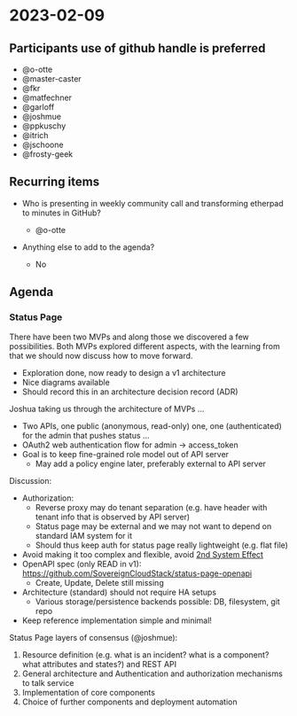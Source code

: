 # 2023-02-09

## Participants use of github handle is preferred

* @o-otte
* @master-caster
* @fkr
* @matfechner
* @garloff
* @joshmue
* @ppkuschy
* @itrich
* @jschoone
* @frosty-geek

## Recurring items

* Who is presenting in weekly community call and transforming etherpad to minutes in GitHub?
  - @o-otte

* Anything else to add to the agenda?
  - No

## Agenda

### Status Page

There have been two MVPs and along those we discovered a few possibilities. Both MVPs explored different aspects, with the learning from that we should now discuss how to move forward.
* Exploration done, now ready to design a v1 architecture
* Nice diagrams available
* Should record this in an architecture decision record (ADR)

Joshua taking us through the architecture of MVPs ...
* Two APIs, one public (anonymous, read-only) one, one (authenticated) for the admin that pushes status ...
* OAuth2 web authentication flow for admin -> access_token
* Goal is to keep fine-grained role model out of API server
  - May add a policy engine later, preferably external to API server

Discussion:
* Authorization: 
  - Reverse proxy may do tenant separation (e.g. have header with tenant info that is observed by API server)
  - Status page may be external and we may not want to depend on standard IAM system for it
  - Should thus keep auth for status page really lightweight (e.g. flat file)
* Avoid making it too complex and flexible, avoid [2nd System Effect](https://en.wikipedia.org/wiki/Second-system_effect)
* OpenAPI spec (only READ in v1): https://github.com/SovereignCloudStack/status-page-openapi
  - Create, Update, Delete still missing
* Architecture (standard) should not require HA setups
  - Various storage/persistence backends possible: DB, filesystem, git repo
* Keep reference implementation simple and minimal!

Status Page layers of consensus (@joshmue):
1. Resource definition (e.g. what is an incident? what is a component? what attributes and states?) and REST API
2. General architecture  and Authentication and authorization mechanisms to talk service
3. Implementation of core components
4. Choice of further components and deployment automation

